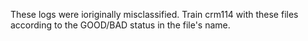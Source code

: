 These logs were ioriginally misclassified.
Train crm114 with these files according to the GOOD/BAD status in the file's name.
